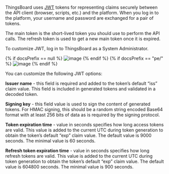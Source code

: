 ThingsBoard uses [JWT](https://jwt.io/) tokens for representing claims securely between the API client (browser, scripts, etc.) and the platform. When you log in to the platform, your username and password are exchanged for a pair of tokens.

The main token is the short-lived token you should use to perform the API calls. The refresh token is used to get a new main token once it is expired.

To customize JWT, log in to ThingsBoard as a System Administrator.

{% if docsPrefix == null %}
![image](https://img.thingsboard.io/user-guide/ui/jwt/jwt-provider-settings-step-1-ce.png)
{% endif %}
{% if docsPrefix == "pe/" %}
![image](https://img.thingsboard.io/user-guide/ui/jwt/jwt-provider-settings-step-1-pe.png)
{% endif %}

You can customize the following JWT options:

**Issuer name** - this field is required and added to the token’s default “iss” claim value. This field is included in generated tokens and validated in a decoded token.

**Signing key** - this field value is used to sign the content of generated tokens. For HMAC signing, this should be a random string encoded Base64 format with at least 256 bits of data as is required by the signing protocol.

**Token expiration time** - value in seconds specifies how long access tokens are valid. This value is added to the current UTC during token generation to obtain the token’s default “exp” claim value. The default value is 9000 seconds. The minimal value is 60 seconds.

**Refresh token expiration time** - value in seconds specifies how long refresh tokens are valid. This value is added to the current UTC during token generation to obtain the token’s default “exp” claim value. The default value is 604800 seconds. The minimal value is 900 seconds.